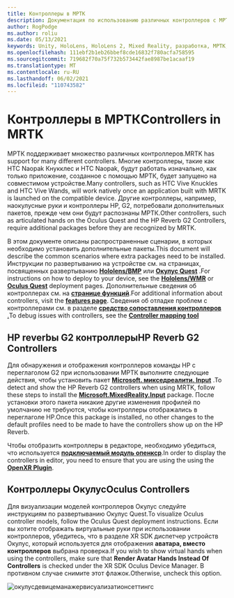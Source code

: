 ```yaml
---
title: Контроллеры в МРТК
description: Документация по использованию различных контроллеров с МРТК
author: RogPodge
ms.author: roliu
ms.date: 05/13/2021
keywords: Unity, HoloLens, HoloLens 2, Mixed Reality, разработка, МРТК, контроллеры, HP REVERB, Окулус, HTC Naopak, руки
ms.openlocfilehash: 111ebf2b1eb26bbef8cde16832f780acfa758595
ms.sourcegitcommit: 719682f70a75f732b573442fae8987be1acaaf19
ms.translationtype: MT
ms.contentlocale: ru-RU
ms.lasthandoff: 06/02/2021
ms.locfileid: "110743582"
---
```

# <a name="controllers-in-mrtk"></a><span data-ttu-id="933a6-104">Контроллеры в МРТК</span><span class="sxs-lookup"><span data-stu-id="933a6-104">Controllers in MRTK</span></span>

<span data-ttu-id="933a6-105">МРТК поддерживает множество различных контроллеров.</span><span class="sxs-lookup"><span data-stu-id="933a6-105">MRTK has support for many different controllers.</span></span> <span data-ttu-id="933a6-106">Многие контроллеры, такие как HTC Naopak Кнукклес и HTC Naopak, будут работать изначально, как только приложение, созданное с помощью МРТК, будет запущено на совместимом устройстве.</span><span class="sxs-lookup"><span data-stu-id="933a6-106">Many controllers, such as HTC Vive Knuckles and HTC Vive Wands, will work natively once an application built with MRTK is launched on the compatible device.</span></span> <span data-ttu-id="933a6-107">Другие контроллеры, например, наокулусные руки и контроллеры HP, G2, потребовали дополнительных пакетов, прежде чем они будут распознаны МРТК.</span><span class="sxs-lookup"><span data-stu-id="933a6-107">Other controllers, such as articulated hands on the Oculus Quest and the HP Reverb G2 Controllers, require additional packages before they are recognized by MRTK.</span></span>

<span data-ttu-id="933a6-108">В этом документе описаны распространенные сценарии, в которых необходимо установить дополнительные пакеты.</span><span class="sxs-lookup"><span data-stu-id="933a6-108">This document will describe the common scenarios where extra packages need to be installed.</span></span> <span data-ttu-id="933a6-109">Инструкции по развертыванию на устройстве см. на страницах, посвященных развертыванию [**Hololens/ВМР**](./wmr-mrtk.md) или [**Окулус Quest**](/windows/mixed-reality/mrtk-unity/supported-devices/oclus-quest-mrtk) .</span><span class="sxs-lookup"><span data-stu-id="933a6-109">For instructions on how to deploy to your device, see the [**Hololens/WMR**](./wmr-mrtk.md) or [**Oculus Quest**](/windows/mixed-reality/mrtk-unity/supported-devices/oclus-quest-mrtk) deployment pages.</span></span> <span data-ttu-id="933a6-110">Дополнительные сведения об контроллерах см. на [**странице функций**](../features/input/controllers.md).</span><span class="sxs-lookup"><span data-stu-id="933a6-110">For additional information about controllers, visit the [**features page**](../features/input/controllers.md).</span></span> <span data-ttu-id="933a6-111">Сведения об отладке проблем с контроллерами см. в разделе [ **средство сопоставления контроллеров** .](../features/tools/controller-mapping-tool.md)</span><span class="sxs-lookup"><span data-stu-id="933a6-111">To debug issues with controllers, see the [**Controller mapping tool**](../features/tools/controller-mapping-tool.md)</span></span>

## <a name="hp-reverb-g2-controllers"></a><span data-ttu-id="933a6-112">HP reverbы G2 контроллеры</span><span class="sxs-lookup"><span data-stu-id="933a6-112">HP Reverb G2 Controllers</span></span>

<span data-ttu-id="933a6-113">Для обнаружения и отображения контроллеров команды HP с переглаголом G2 при использовании МРТК выполните следующие действия, чтобы установить пакет [**Microsoft. микседреалити. Input**](/windows/mixed-reality/develop/unity/unity-reverb-g2-controllers#installing-microsoftmixedrealityinput-with-the-mixed-reality-feature-tool) .</span><span class="sxs-lookup"><span data-stu-id="933a6-113">To detect and show the HP Reverb G2 controllers when using MRTK, follow these steps to install the [**Microsoft.MixedReality.Input**](/windows/mixed-reality/develop/unity/unity-reverb-g2-controllers#installing-microsoftmixedrealityinput-with-the-mixed-reality-feature-tool) package.</span></span> <span data-ttu-id="933a6-114">После установки этого пакета никакие другие изменения профилей по умолчанию не требуются, чтобы контроллеры отображались в переглаголе HP.</span><span class="sxs-lookup"><span data-stu-id="933a6-114">Once this package is installed, no other changes to the default profiles need to be made to have the controllers show up on the HP Reverb.</span></span> 

<span data-ttu-id="933a6-115">Чтобы отобразить контроллеры в редакторе, необходимо убедиться, что используется [**подключаемый модуль опенкср**](/windows/mixed-reality/develop/unity/openxr-getting-started).</span><span class="sxs-lookup"><span data-stu-id="933a6-115">In order to display the controllers in editor, you need to ensure that you are using the using the [**OpenXR Plugin**](/windows/mixed-reality/develop/unity/openxr-getting-started).</span></span>

## <a name="oculus-controllers"></a><span data-ttu-id="933a6-116">Контроллеры Окулус</span><span class="sxs-lookup"><span data-stu-id="933a6-116">Oculus Controllers</span></span> 

<span data-ttu-id="933a6-117">Для визуализации моделей контроллеров Окулус следуйте инструкциям по развертыванию Окулус Quest.</span><span class="sxs-lookup"><span data-stu-id="933a6-117">To visualize Oculus controller models, follow the Oculus Quest deployment instructions.</span></span> <span data-ttu-id="933a6-118">Если вы хотите отображать виртуальные руки при использовании контроллеров, убедитесь, что в разделе XR SDK диспетчер устройств Окулус, который используется для отображения **аватара, вместо контроллеров** выбрана проверка.</span><span class="sxs-lookup"><span data-stu-id="933a6-118">If you wish to show virtual hands when using the controllers, make sure that **Render Avatar Hands Instead Of Controllers** is checked under the XR SDK Oculus Device Manager.</span></span> <span data-ttu-id="933a6-119">В противном случае снимите этот флажок.</span><span class="sxs-lookup"><span data-stu-id="933a6-119">Otherwise, uncheck this option.</span></span>

![окулусдевицеманажервисуализатионсеттингс](../images/cross-platform/oculus-quest/OculusDeviceManager.png)